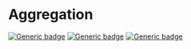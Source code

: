 # Aggregation
[![Generic badge](https://img.shields.io/badge/SRC-javapoint-f00.svg)](https://www.javatpoint.com/aggregation-in-java)
[![Generic badge](https://img.shields.io/badge/SRC-studytonight-A020F0.svg)](https://www.studytonight.com/java/aggregation.php)
[![Generic badge](https://img.shields.io/badge/SRC-geekforgeeks-<COLOR>.svg)](https://www.geeksforgeeks.org/association-composition-aggregation-java/)

